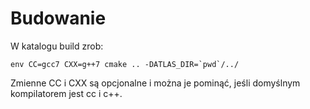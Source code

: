 # Budowanie
W katalogu build zrob:

    env CC=gcc7 CXX=g++7 cmake .. -DATLAS_DIR=`pwd`/../

Zmienne CC i CXX są opcjonalne i można je pominąć, jeśli domyślnym kompilatorem
jest cc i c++.
